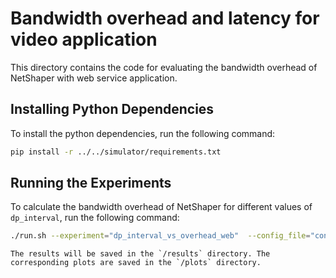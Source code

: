 # Bandwidth overhead and latency for video application 
This directory contains the code for evaluating the bandwidth overhead of NetShaper with web service application.  


## Installing Python Dependencies
To install the python dependencies, run the following command:
```bash
pip install -r ../../simulator/requirements.txt
```
## Running the Experiments
To calculate the bandwidth overhead of NetShaper for different values of `dp_interval`, run the following command:
```bash
./run.sh --experiment="dp_interval_vs_overhead_web"  --config_file="configs/dp_interval_vs_overhead_web.json"
```
```
The results will be saved in the `/results` directory. The corresponding plots are saved in the `/plots` directory.